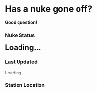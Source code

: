 # Has a nuke gone off?

**Good question!** 

### Nuke Status
<div id="nuke-status" style="font-size: 24px; font-weight: bold;">Loading...</div>

### Last Updated
<div id="last-updated" style="color: #666;">Loading...</div>

### Station Location
<div id="map" style="height: 400px; width: 100%; margin: 20px 0;"></div>

<script src="https://unpkg.com/leaflet@1.9.4/dist/leaflet.js"></script>
<link rel="stylesheet" href="https://unpkg.com/leaflet@1.9.4/dist/leaflet.css" />

<script>
// Fetch the JSON data
fetch(`https://api.github.com/repos/bigcrimping/ned_json/contents/events.json?t=${Date.now()}`, {
  headers: {
    'Accept': 'application/vnd.github.v3.raw'
  }
})
  .then(response => {
    if (!response.ok) {
      throw new Error('Network response was not ok');
    }
    return response.json();
  })
  .then(data => {
    // Update nuke status with styling
    const statusElement = document.getElementById('nuke-status');
    const isNukeGoneOff = data['nuke gone off?'] === 'no' ? 'No' : 'Yes';
    statusElement.textContent = isNukeGoneOff;
    statusElement.style.color = isNukeGoneOff === 'No' ? '#2ecc71' : '#e74c3c';

    // Update last updated time with formatting
    const lastUpdatedElement = document.getElementById('last-updated');
    const lastUpdate = new Date(data['last monitor upload date']);
    lastUpdatedElement.textContent = lastUpdate.toLocaleString();

    // Initialize map
    const map = L.map('map').setView([data.lat, data.long], 13);
    L.tileLayer('https://{s}.tile.openstreetmap.org/{z}/{x}/{y}.png', {
      attribution: '© OpenStreetMap contributors'
    }).addTo(map);

    // Add marker
    L.marker([data.lat, data.long])
      .addTo(map)
      .bindPopup(`Station: ${data.station}<br>Last update: ${data['last monitor upload date']}`)
      .openPopup();
  })
  .catch(error => {
    console.error('Error fetching data:', error);
    document.getElementById('nuke-status').innerHTML = '<span style="color: #e74c3c;">Error loading status</span>';
    document.getElementById('last-updated').innerHTML = '<span style="color: #e74c3c;">Error loading update time</span>';
    document.getElementById('map').innerHTML = '<div style="color: #e74c3c; padding: 20px;">Error loading map</div>';
  });
</script>







